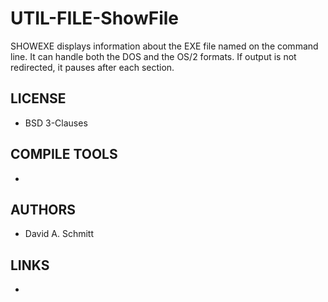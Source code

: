 # UTIL-FILE-ShowFile
SHOWEXE displays information about the EXE file named on the  command line.  It can handle both the DOS and the OS/2 formats. If output is not redirected, it pauses after each section.

## LICENSE
* BSD 3-Clauses

## COMPILE TOOLS
* 
 
## AUTHORS
* David A. Schmitt

## LINKS
* 
